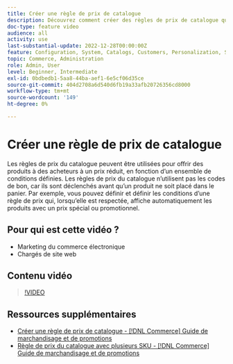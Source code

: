 ```yaml
---
title: Créer une règle de prix de catalogue
description: Découvrez comment créer des règles de prix de catalogue qui proposent des produits à des acheteurs à un prix réduit en fonction d’un ensemble de conditions définies.
doc-type: feature video
audience: all
activity: use
last-substantial-update: 2022-12-28T00:00:00Z
feature: Configuration, System, Catalogs, Customers, Personalization, Shopping Cart, Price Rules
topic: Commerce, Administration
role: Admin, User
level: Beginner, Intermediate
exl-id: 0bdbedb1-5aa8-44ba-aef1-6e5cf06d35ce
source-git-commit: 404d2708a6d540d6fb19a33afb20726356cd8000
workflow-type: tm+mt
source-wordcount: '149'
ht-degree: 0%

---
```


# Créer une règle de prix de catalogue

Les règles de prix du catalogue peuvent être utilisées pour offrir des produits à des acheteurs à un prix réduit, en fonction d’un ensemble de conditions définies. Les règles de prix du catalogue n’utilisent pas les codes de bon, car ils sont déclenchés avant qu’un produit ne soit placé dans le panier. Par exemple, vous pouvez définir et définir les conditions d’une règle de prix qui, lorsqu’elle est respectée, affiche automatiquement les produits avec un prix spécial ou promotionnel.

## Pour qui est cette vidéo ?

- Marketing du commerce électronique
- Chargés de site web

## Contenu vidéo

>[!VIDEO](https://video.tv.adobe.com/v/343834?quality=12&learn=on)

## Ressources supplémentaires

- [Créer une règle de prix de catalogue - [!DNL Commerce] Guide de marchandisage et de promotions](https://experienceleague.adobe.com/docs/commerce-admin/marketing/promotions/catalog-rules/price-rules-catalog-create.html)
- [Règle de prix du catalogue avec plusieurs SKU - [!DNL Commerce] Guide de marchandisage et de promotions](https://experienceleague.adobe.com/docs/commerce-admin/marketing/promotions/catalog-rules/price-rule-multiple-sku.html)

